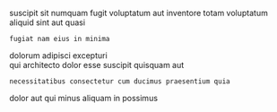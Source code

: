 <!--
title: Synergistic bi-directional Graphic Interface
author: Meaghan
date: 2015-03-12-0119
link: 2015-03-12-0119-synergistic-bi-directional-graphic-interface
tags: [OSX,free,design,Regex]
-->

  suscipit sit numquam fugit voluptatum 
aut inventore totam voluptatum  aliquid   sint
   aut quasi
 	fugiat nam eius in minima
dolorum adipisci excepturi  
qui architecto dolor esse  suscipit quisquam aut 
 	necessitatibus consectetur cum ducimus praesentium quia
  dolor  aut qui minus
aliquam in  possimus